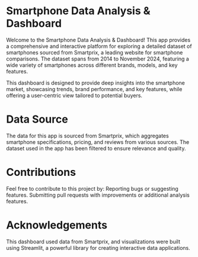 # Smartphone Data Analysis & Dashboard

Welcome to the Smartphone Data Analysis & Dashboard! This app provides a comprehensive and interactive platform for exploring a detailed dataset of smartphones sourced from Smartprix, a leading website for smartphone comparisons. The dataset spans from 2014 to November 2024, featuring a wide variety of smartphones across different brands, models, and key features.

This dashboard is designed to provide deep insights into the smartphone market, showcasing trends, brand performance, and key features, while offering a user-centric view tailored to potential buyers.


# Data Source
The data for this app is sourced from Smartprix, which aggregates smartphone specifications, pricing, and reviews from various sources. The dataset used in the app has been filtered to ensure relevance and quality.

# Contributions
Feel free to contribute to this project by:
Reporting bugs or suggesting features.
Submitting pull requests with improvements or additional analysis features.

# Acknowledgements
This dashboard used data from Smartprix, and visualizations were built using Streamlit, a powerful library for creating interactive data applications.

